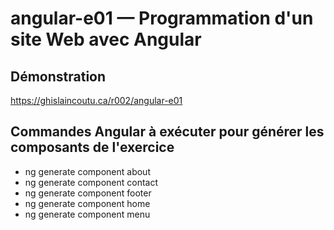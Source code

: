 # angular-e01 &mdash; Programmation d'un site Web avec Angular

## Démonstration
https://ghislaincoutu.ca/r002/angular-e01

## Commandes Angular à exécuter pour générer les composants de l'exercice
- ng generate component about
- ng generate component contact
- ng generate component footer
- ng generate component home
- ng generate component menu
